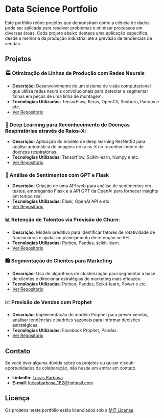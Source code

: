 # Data Science Portfolio

Este portfólio reúne projetos que demonstram como a ciência de dados pode ser aplicada para resolver problemas e otimizar processos em diversas áreas. Cada projeto abaixo destaca uma aplicação específica, desde a melhoria da produção industrial até a previsão de tendências de vendas.

## Projetos

### 🏭 Otimização de Linhas de Produção com Redes Neurais
- **Descrição**: Desenvolvimento de um sistema de visão computacional que utiliza redes neurais convolucionais para detectar e segmentar falhas em peças de uma linha de montagem.
- **Tecnologias Utilizadas**: TensorFlow, Keras, OpenCV, Seaborn, Pandas e etc.
- [Ver Repositório](https://github.com/lucasjsbarbosa/redes-neuras-reconhecimento-de-falhas-em-pe-as-numa-linha-de-produ-o)

### 🏥 Deep Learning para Reconhecimento de Doenças Respiratórias através de Raios-X:
- **Descrição**: Aplicação do modelo de deep learning ResNet50 para análise automática de imagens de raios-X no reconhecimento de doenças respiratórias.
- **Tecnologias Utilizadas**: Tensorflow, Scikit-learn, Numpy e etc.
- [Ver Repositório](https://github.com/lucasjsbarbosa/reconhecimento-de-doencas-respiratorias-atraves-de-raios-x)

### 💬 Análise de Sentimentos com GPT e Flask
- **Descrição**: Criação de uma API web para análise de sentimentos em textos, empregando Flask e a API GPT da OpenAI para fornecer insights em tempo real.
- **Tecnologias Utilizadas**: Flask, OpenAI API e etc.
- [Ver Repositório](https://github.com/lucasjsbarbosa/analise-de-sentimento-com-python-flask-e-api-da-open-ai)

### 📊 Retenção de Talentos via Previsão de Churn: 
- **Descrição**: Modelo preditivo para identificar fatores de rotatividade de funcionários e ajudar no planejamento de retenção no RH.
- **Tecnologias Utilizadas**: Python, Pandas, scikit-learn.
- [Ver Repositório](https://github.com/lucasjsbarbosa/previsao-de-churn-de-funcionarios)

### 🛍️ Segmentação de Clientes para Marketing
- **Descrição**: Uso de algoritmos de clusterização para segmentar a base de clientes e direcionar estratégias de marketing mais eficazes.
- **Tecnologias Utilizadas**: Python, Pandas, Scikit-learn, Power e etc.
- [Ver Repositório](https://github.com/lucasjsbarbosa/clusterizacao-de-clientes-para-estrategia-de-marketing)

### 📈 Previsão de Vendas com Prophet
- **Descrição**: Implementação do modelo Prophet para prever vendas, analisar tendências e padrões sazonais para informar decisões estratégicas.
- **Tecnologias Utilizadas**: Facebook Prophet, Pandas.
- [Ver Repositório](https://github.com/lucasjsbarbosa/series-temporais-vendas-de-uma-loja)

## Contato
Se você tiver alguma dúvida sobre os projetos ou quiser discutir oportunidades de colaboração, não hesite em entrar em contato.

- **LinkedIn**: [Lucas Barbosa](https://github.com/lucasjsbarbosa)
- **E-mail**: [lucasbarbosa_182@hotmail.com](lucasbarbosa_182@hotmail.com)

## Licença
Os projetos neste portfólio estão licenciados sob a [MIT License](LICENSE).


